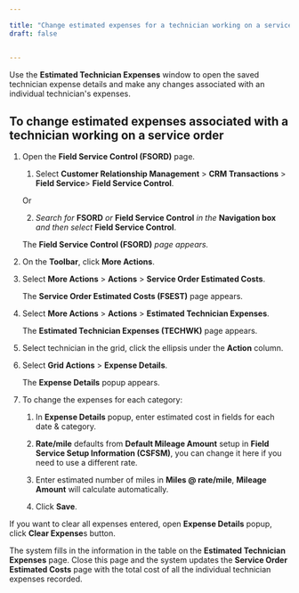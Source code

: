 ```yaml
---

title: "Change estimated expenses for a technician working on a service order"
draft: false


---
```


Use the **Estimated Technician Expenses** window to open the saved technician expense details and make any changes associated with an individual technician's expenses.

## To change estimated expenses associated with a technician working on a service order

1.  Open the **Field Service Control (FSORD)** page.

    1.  Select **Customer Relationship Management** > **CRM Transactions** > **Field Service**> **Field Service Control**.

    Or

    2.  *Search for* **FSORD** *or* **Field Service Control** *in the* **Navigation box** *and then select* **Field Service Control**.
    
    The **Field Service Control (FSORD)** *page appears.*

2.  On the **Toolbar**, click **More Actions**.

3.  Select **More Actions** > **Actions** > **Service Order Estimated Costs**. 

    The **Service Order Estimated Costs (FSEST)** page appears.

4.  Select **More Actions** > **Actions** > **Estimated Technician Expenses**. 

    The **Estimated Technician Expenses (TECHWK)** page appears.

5.  Select technician in the grid, click the ellipsis under the **Action** column.

6.  Select **Grid Actions** > **Expense Details**.

    The **Expense Details** popup appears.

7.  To change the expenses for each category:

    1.  In **Expense Details** popup, enter estimated cost in fields for each date & category.

    2.  **Rate/mile** defaults from **Default Mileage Amount** setup in **Field Service Setup Information (CSFSM)**, you can change it here if you need to use a different rate.

    3.  Enter estimated number of miles in **Miles @ rate/mile**, **Mileage Amount** will calculate automatically.

    4.  Click **Save**.

If you want to clear all expenses entered, open **Expense Details**
popup, click **Clear Expense**s button.

The system fills in the information in the table on the **Estimated Technician Expenses** page. Close this page and the system updates the **Service Order Estimated Costs** page with the total cost of all the individual technician expenses recorded.